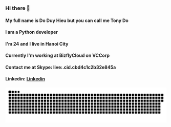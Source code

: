 ### Hi there 👋

<!--
**ntvanank1250/ntvanank1250** is a ✨ _special_ ✨ repository because its `README.md` (this file) appears on your GitHub profile.

Here are some ideas to get you started:

- 🔭 I’m currently working on ...
- 🌱 I’m currently learning ...
- 👯 I’m looking to collaborate on ...
- 🤔 I’m looking for help with ...
- 💬 Ask me about ...
- 📫 How to reach me: ...
- 😄 :)  Pronouns: ...
- ⚡ Fun fact: ...
-->

#### My full name is Do Duy Hieu but you can call me Tony Do
#### I am a Python developer
#### I'm 24 and I live in Hanoi City
#### Currently I'm working at BizflyCloud on VCCorp
#### Contact me at Skype: live:.cid.cbd4c1c2b32e845a
#### Linkedin:  [Linkedin](https://www.linkedin.com/in/%C4%91%E1%BB%97-duy-hi%E1%BB%87u-604615181/)

![snake](https://github.com/ntvanank1250/ntvanank1250/blob/main/images/github-snake.svg)

